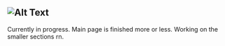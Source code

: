 ![Alt Text](https://github.com/KrzysztofSobol/krzysztofsobol.xyz/blob/master/src/main/resources/title.png)
---
Currently in progress.
Main page is finished more or less.
Working on the smaller sections rn.
   
 
